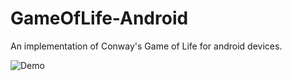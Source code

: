 # GameOfLife-Android
An implementation of Conway's Game of Life for android devices.

![Demo](https://github.com/gaurav51289/GameOfLife-Android/blob/master/GOL.gif "Demo")
